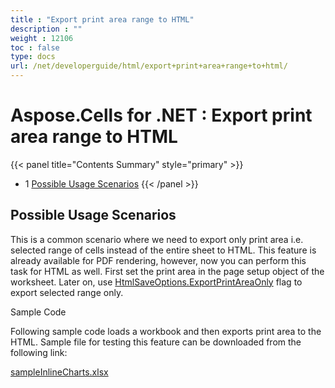 ```yaml
---
title : "Export print area range to HTML" 
description : "" 
weight : 12106 
toc : false
type: docs
url: /net/developerguide/html/export+print+area+range+to+html/
---
```


# Aspose.Cells for .NET : Export print area range to HTML


{{< panel title="Contents Summary" style="primary" >}}
*   1 [Possible Usage Scenarios](#possible-usage-scenarios)
{{< /panel >}}
 

## Possible Usage Scenarios

This is a common scenario where we need to export only print area i.e. selected range of cells instead of the entire sheet to HTML. This feature is already available for PDF rendering, however, now you can perform this task for HTML as well. First set the print area in the page setup object of the worksheet. Later on, use [HtmlSaveOptions.ExportPrintAreaOnly](https://apireference.aspose.com/net/cells/aspose.cells/htmlsaveoptions/properties/exportprintareaonly) flag to export selected range only.

Sample Code

Following sample code loads a workbook and then exports print area to the HTML. Sample file for testing this feature can be downloaded from the following link:

[sampleInlineCharts.xlsx](https://docs2.aspose.com/cells/net/attachments/79331352/79527946.xlsx)

